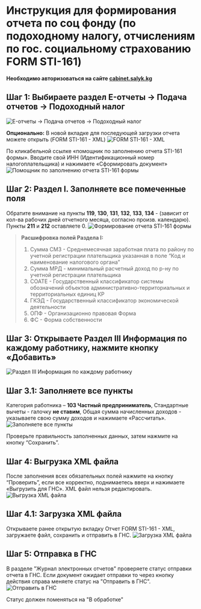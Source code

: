 # Инструкция для формирования отчета по соц фонду (по подоходному налогу, отчислениям по гос. социальному страхованию FORM STI-161)

**Необходимо авторизоваться на сайте [cabinet.salyk.kg](cabinet.salyk.kg)**

## Шаг 1: Выбираете раздел E-отчеты -> Подача отчетов -> Подоходный налог
![E-отчеты -> Подача отчетов -> Подоходный налог](../screenshots/socfond_report/step1.png)

**Опционально:** В новой вкладке для последующей загрузки отчета можете открыть (FORM STI-161 - XML)
![FORM STI-161 - XML](../screenshots/socfond_report/step1_2.png)

По кликабельной ссылке «помощник по заполнению отчета STI-161 формы». Вводите свой ИНН (Идентификационный номер налогоплательщика) и нажимаете «Сформировать документ»
![Помощник по заполнению отчета STI-161 формы](../screenshots/socfond_report/step1_3.png)

## Шаг 2: Раздел I. Заполняете все помеченные поля
Обратите внимание на пункты **119**, **130**, **131**, **132**, **133**, **134** - (зависит от кол-ва рабочих дней отчетного месяца, согласно произв. календарю).
Пункты **211** и **212** оставляете 0.
![Формирование отчета STI-161 формы](../screenshots/socfond_report/step2.png)


>**Расшифровка полей Раздела I:**
> 1. Сумма СМЗ - Среднемесячная заработная плата по району по учетной регистрации плательщика указанная в поле “Код и наименование налогового органа”
> 2. Сумма МРД - минимальный расчетный доход по р-ну по учетной регистрации плательщика
> 3. СОАТЕ - Государственный классификатор системы обозначений объектов административно-территориальных и территориальных единиц  КР
> 4. ГКЭД - Государственный классификатор экономической деятельности
> 5. ОПФ - Организационно правовая Форма
> 6. ФС - Форма собственности

## Шаг 3: Открываете Раздел III Информация по каждому работнику, нажмите кнопку «Добавить»
![Раздел III Информация по каждому работнику](../screenshots/socfond_report/step3.png)

## Шаг 3.1: Заполняете все пункты
Категория работника – **103 Частный предприниматель**, 
Стандартные вычеты - галочку **не ставим**, 
Общая сумма начисленных доходов - указываете свою сумму доходов и нажимаете «Рассчитать».
![Заполняете все пункты](../screenshots/socfond_report/step3_1.png)

Проверьте правильность заполненных данных, затем нажмите на кнопку “Сохранить”. 

## Шаг 4: Выгрузка XML файла
После заполнения всех обязательных полей нажмите на кнопку “Проверить”, если все корректно, поднимаетесь вверх и нажимаете «Выгрузить для ГНС».
XML  файл нельзя редактировать.
![Выгрузка XML файла](../screenshots/socfond_report/step4.png)

## Шаг 4.1: Загрузка XML файла
Открываете ранее открытую вкладку Отчет FORM STI-161 - XML, загружаете файл, сохранить и отправить в ГНС.
![Загрузка XML файла](../screenshots/socfond_report/step4_1.png)

## Шаг 5: Отправка в ГНС
В разделе "Журнал электронных отчетов" проверяете статус отправки отчета в ГНС. Если документ ожидает отправки то через кнопку действия справа меняете статус на "Отправить в ГНС".
![Отправить в ГНС](../screenshots/socfond_report/step5.png)

Статус должен поменяться на "В обработке"
